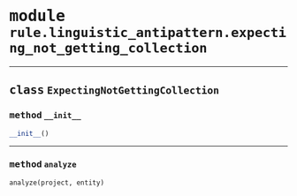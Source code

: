 <!-- markdownlint-disable -->

# <kbd>module</kbd> `rule.linguistic_antipattern.expecting_not_getting_collection`






---

## <kbd>class</kbd> `ExpectingNotGettingCollection`




### <kbd>method</kbd> `__init__`

```python
__init__()
```








---

### <kbd>method</kbd> `analyze`

```python
analyze(project, entity)
```







